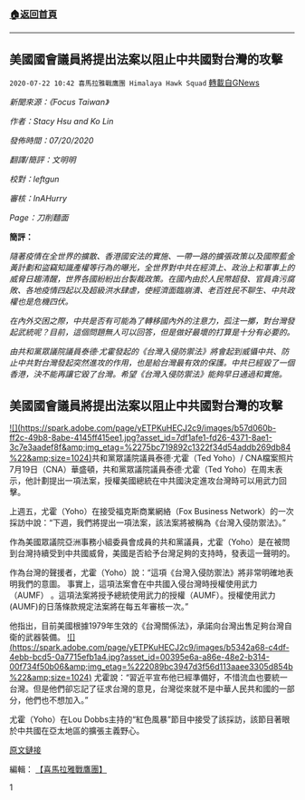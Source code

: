 ###  [:house:返回首頁](https://github.com/ourhimalayas/txt)
---

## 美國國會議員將提出法案以阻止中共國對台灣的攻擊
`2020-07-22 10:42 喜馬拉雅戰鷹團 Himalaya Hawk Squad` [轉載自GNews](https://gnews.org/zh-hant/272508/)

*新聞來源：《Focus Taiwan》*

*作者：Stacy Hsu and Ko Lin*

*發佈時間：07/20/2020*

*翻譯/簡評：文明明*

*校對：leftgun*

*審核：InAHurry*

*Page：刀削麵面*

**簡評：**

*隨著疫情在全世界的擴散、香港國安法的實施、一帶一路的擴張政策以及國際藍金黃計劃和盜竊知識產權等行為的曝光，全世界對中共在經濟上、政治上和軍事上的威脅日趨清醒，世界各國紛紛出台製裁政策。在國內由於人民幣超發、官員貪污腐敗、各地疫情四起以及超級洪水肆虐，使經濟面臨崩潰、老百姓民不聊生、中共政權也是危機四伏。*

*在內外交困之際，中共是否有可能為了轉移國內外的注意力，孤注一擲，對台灣發起武統呢？目前，這個問題無人可以回答，但是做好最壞的打算是十分有必要的。*

*由共和黨眾議院議員泰德·尤霍發起的《台灣入侵防禦法》將會起到威懾中共、防止中共對台灣發起突然進攻的作用，也是給台灣最有效的保護。中共已經毀了一個香港，決不能再讓它毀了台灣。希望《台灣入侵防禦法》能夠早日通過和實施。*

#### 

##  **美國國會議員將提出法案以阻止中共國對台灣的攻擊** 


[!\[\](https://spark.adobe.com/page/yETPKuHECJ2c9/images/b57d060b-ff2c-49b8-8abe-4145ff415ee1.jpg?asset_id=7df1afe1-fd26-4371-8ae1-3c7e3aadef8f&amp;img_etag=%2275bc719892c1322f34d54addb269db84%22&amp;size=1024)](https://spark.adobe.com/page/yETPKuHECJ2c9/images/b57d060b-ff2c-49b8-8abe-4145ff415ee1.jpg?asset_id=7df1afe1-fd26-4371-8ae1-3c7e3aadef8f&amp;img_etag=%2275bc719892c1322f34d54addb269db84%22&amp;size=1024)共和黨眾議院議員泰德·尤霍（Ted Yoho）/ CNA檔案照片
7月19日（CNA）華盛頓，共和黨眾議院議員泰德·尤霍（Ted Yoho）在周末表示，他計劃提出一項法案，授權美國總統在中共國決定進攻台灣時可以用武力回擊。

上週五，尤霍（Yoho）在接受福克斯商業網絡（Fox Business Network）的一次採訪中說：“下週，我們將提出一項法案，該法案將被稱為《台灣入侵防禦法》。”

作為美國眾議院亞洲事務小組委員會成員的共和黨議員，尤霍（Yoho）是在被問到台灣持續受到中共國威脅，美國是否給予台灣足夠的支持時，發表這一聲明的。

作為台灣的聲援者，尤霍（Yoho）說：“這項《台灣入侵防禦法》將非常明確地表明我們的意圖。 事實上，這項法案會在中共國入侵台灣時授權使用武力（AUMF） 。這項法案將授予總統使用武力的授權（AUMF）。授權使用武力(AUMF)的日落條款規定法案將在每五年審核一次。”

他指出，目前美國根據1979年生效的《台灣關係法》，承諾向台灣出售足夠台灣自衛的武器裝備。
[!\[\](https://spark.adobe.com/page/yETPKuHECJ2c9/images/b5342a68-c4df-4ebb-bcd5-0a7715efb1a4.jpg?asset_id=00395e6a-a86e-48e2-b314-00f734f50b06&amp;img_etag=%222089bc3947d3f56d113aaee3305d854b%22&amp;size=1024)](https://spark.adobe.com/page/yETPKuHECJ2c9/images/b5342a68-c4df-4ebb-bcd5-0a7715efb1a4.jpg?asset_id=00395e6a-a86e-48e2-b314-00f734f50b06&amp;img_etag=%222089bc3947d3f56d113aaee3305d854b%22&amp;size=1024)
尤霍說：“習近平宣布他已經準備好，不惜流血也要統一台灣。但是他們卻忘記了征求台灣的意見，台灣從來就不是中華人民共和國的一部分，他們也不想加入。”

尤霍（Yoho）在Lou Dobbs主持的“紅色風暴”節目中接受了該採訪，該節目著眼於中共國在亞太地區的擴張主義野心。

[原文鏈接](https://focustaiwan.tw/politics/202007200007)

編輯： [【喜馬拉雅戰鷹團】](https://spark.adobe.com/page/yETPKuHECJ2c9/)

1

